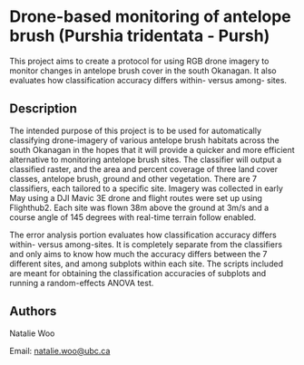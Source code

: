 # Drone-based monitoring of antelope brush (Purshia tridentata - Pursh)
This project aims to create a protocol for using RGB drone imagery to monitor changes in antelope brush cover in the south Okanagan. It also evaluates how classification accuracy differs within- versus among- sites.

## Description
The intended purpose of this project is to be used for automatically classifying drone-imagery of various antelope brush habitats across the south Okanagan in the hopes that it will provide a quicker and more efficient alternative to monitoring antelope brush sites. The classifier will output a classified raster, and the area and percent coverage of three land cover classes, antelope brush, ground and other vegetation. There are 7 classifiers, each tailored to a specific site. Imagery was collected in early May using a DJI Mavic 3E drone and flight routes were set up using Flighthub2. Each site was flown 38m above the ground at 3m/s and a course angle of 145 degrees with real-time terrain follow enabled.

The error analysis portion evaluates how classification accuracy differs within- versus among-sites. It is completely separate from the classifiers and only aims to know how much the accuracy differs between the 7 different sites, and among subplots within each site. The scripts included are meant for obtaining the classification accuracies of subplots and running a random-effects ANOVA test.

## Authors
Natalie Woo

Email: natalie.woo@ubc.ca
